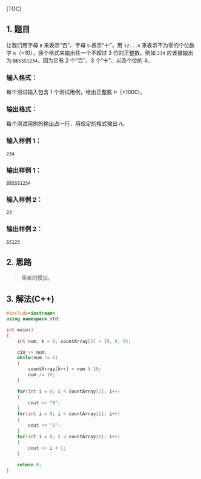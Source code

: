 [TOC]

## 1. 题目

让我们用字母 `B` 来表示“百”、字母 `S` 表示“十”，用 `12...n` 来表示不为零的个位数字 `n`（<10），换个格式来输出任一个不超过 3 位的正整数。例如 `234` 应该被输出为 `BBSSS1234`，因为它有 2 个“百”、3 个“十”、以及个位的 4。

### 输入格式：

每个测试输入包含 1 个测试用例，给出正整数 *n*（<1000）。

### 输出格式：

每个测试用例的输出占一行，用规定的格式输出 *n*。

### 输入样例 1：

```in
234
```

### 输出样例 1：

```out
BBSSS1234
```

### 输入样例 2：

```in
23
```

### 输出样例 2：

```out
SS123
```

## 2. 思路

> 简单的模拟。

## 3. 解法(C++)

```C++
#include<iostream>
using namespace std;

int main()
{
    int num, k = 0, countArray[3] = {0, 0, 0};

    cin >> num;
    while(num != 0)
    {
        countArray[k++] = num % 10;
        num /= 10;
    }

    for(int i = 0; i < countArray[2]; i++)
    {
        cout << "B";
    }
    for(int i = 0; i < countArray[1]; i++)
    {
        cout << "S";
    }
    for(int i = 0; i < countArray[0]; i++)
    {
        cout << i + 1;
    }
    
    return 0;
}
```

